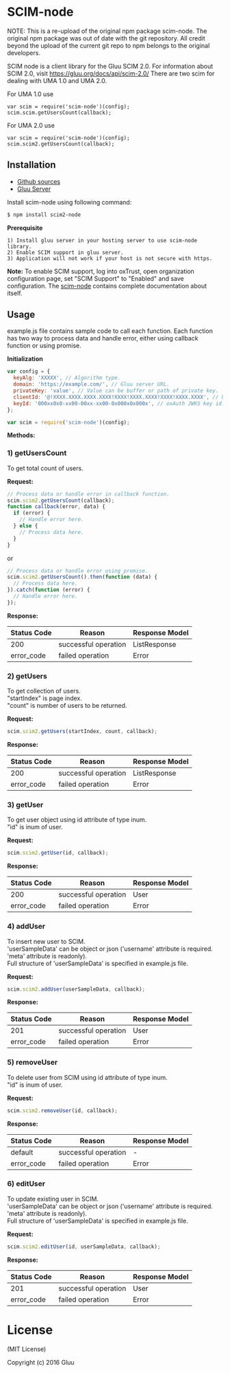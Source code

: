 # SCIM-node

NOTE: This is a re-upload of the original npm package scim-node. The original npm package was out of date with the git repository. All credit beyond the upload of the current git repo to npm belongs to the original developers. 

SCIM node is a client library for the Gluu SCIM 2.0. For information about SCIM 2.0, visit <https://gluu.org/docs/api/scim-2.0/>
There are two scim for dealing with UMA 1.0 and UMA 2.0.

For UMA 1.0 use
```
var scim = require('scim-node')(config);
scim.scim.getUsersCount(callback);
```

For UMA 2.0 use
```
var scim = require('scim-node')(config);
scim.scim2.getUsersCount(callback);
```
## Installation

* [Github sources](https://github.com/GluuFederation/scim-node)
* [Gluu Server](https://www.gluu.org/docs/deployment/ubuntu/)

Install scim-node using following command:
```sh
$ npm install scim2-node
```

**Prerequisite**

```
1) Install gluu server in your hosting server to use scim-node library.
2) Enable SCIM support in gluu server.
3) Application will not work if your host is not secure with https.

```

**Note:** To enable SCIM support, log into oxTrust, open organization configuration page, set "SCIM Support" to "Enabled" and save configuration. The [scim-node](https://github.com/GluuFederation/scim-node) contains complete documentation about itself.

## Usage
example.js file contains sample code to call each function. Each function has two way to process data and handle error, either using callback function or using promise.

**Initialization**
```javascript
var config = {
  keyAlg: 'XXXXX', // Algorithm type.
  domain: 'https://example.com/', // Gluu server URL.
  privateKey: 'value', // Value can be buffer or path of private key.
  clientId: '@!XXXX.XXXX.XXXX.XXXX!XXXX!XXXX.XXXX!XXXX!XXXX.XXXX', // UMA client id.
  keyId: '000xx0x0-xx00-00xx-xx00-0x000x0x000x', // oxAuth JWKS key id.
};

var scim = require('scim-node')(config);
```

**Methods:**
### 1) getUsersCount
To get total count of users.

**Request:**

```javascript
// Process data or handle error in callback function.
scim.scim2.getUsersCount(callback);
function callback(error, data) {
  if (error) {
    // Handle error here.
  } else {
    // Process data here.
  }
}
```
or
```javascript
// Process data or handle error using promise.
scim.scim2.getUsersCount().then(function (data) {
  // Process data here.
}).catch(function (error) {
  // Handle error here.
});
```

**Response:**

| Status Code | Reason               | Response Model |
|-------------|----------------------|----------------|
| 200         | successful operation | ListResponse   |
| error_code  | failed operation     | Error          |

### 2) getUsers
To get collection of users.  
"startIndex" is page index.  
"count" is number of users to be returned.

**Request:**

```javascript
scim.scim2.getUsers(startIndex, count, callback);
```

**Response:**

| Status Code | Reason               | Response Model |
|-------------|----------------------|----------------|
| 200         | successful operation | ListResponse   |
| error_code  | failed operation     | Error          |

### 3) getUser
To get user object using id attribute of type inum.  
"id" is inum of user.

**Request:**

```javascript
scim.scim2.getUser(id, callback);
```

**Response:**

| Status Code | Reason               | Response Model |
|-------------|----------------------|----------------|
| 200         | successful operation | User           |
| error_code  | failed operation     | Error          |

### 4) addUser
To insert new user to SCIM.  
'userSampleData' can be object or json ('username' attribute is required. 'meta' attribute is readonly).  
Full structure of 'userSampleData' is specified in example.js file. 

**Request:**

```javascript
scim.scim2.addUser(userSampleData, callback);
```

**Response:**

| Status Code | Reason               | Response Model |
|-------------|----------------------|----------------|
| 201         | successful operation | User           |
| error_code  | failed operation     | Error          |

### 5) removeUser
To delete user from SCIM using id attribute of type inum.  
"id" is inum of user.

**Request:**

```javascript
scim.scim2.removeUser(id, callback);
```

**Response:**

| Status Code | Reason               | Response Model |
|-------------|----------------------|----------------|
| default     | successful operation | -              |
| error_code  | failed operation     | Error          |

### 6) editUser
To update existing user in SCIM.  
'userSampleData' can be object or json ('username' attribute is required. 'meta' attribute is readonly).  
Full structure of 'userSampleData' is specified in example.js file. 

**Request:**

```javascript
scim.scim2.editUser(id, userSampleData, callback);
```

**Response:**

| Status Code | Reason               | Response Model |
|-------------|----------------------|----------------|
| 201         | successful operation | User           |
| error_code  | failed operation     | Error          |


# License

(MIT License)

Copyright (c) 2016 Gluu
